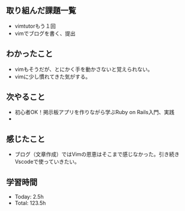 ## 取り組んだ課題一覧
- vimtutorもう１回
- vimでブログを書く、提出
## わかったこと
- vimもそうだが、とにかく手を動かさないと覚えられない。
- vimに少し慣れてきた気がする。
## 次やること
- 初心者OK！掲示板アプリを作りながら学ぶRuby on Rails入門、実践
- 
## 感じたこと
- ブログ（文章作成）ではVimの恩恵はそこまで感じなかった。引き続きVscodeで使っていきたい。
## 学習時間
- Today: 2.5h
- Total: 123.5h
